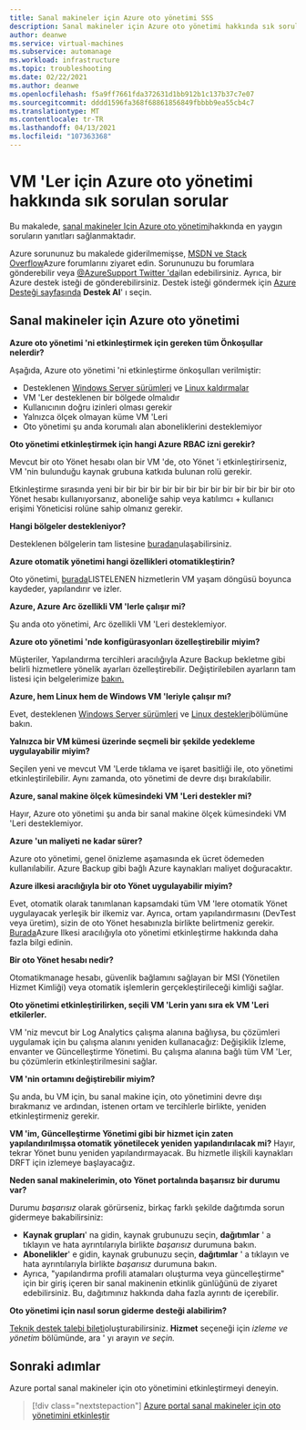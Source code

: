 ```yaml
---
title: Sanal makineler için Azure oto yönetimi SSS
description: Sanal makineler için Azure oto yönetimi hakkında sık sorulan soruların yanıtları.
author: deanwe
ms.service: virtual-machines
ms.subservice: automanage
ms.workload: infrastructure
ms.topic: troubleshooting
ms.date: 02/22/2021
ms.author: deanwe
ms.openlocfilehash: f5a9ff7661fda372631d1bb912b1c137b37c7e07
ms.sourcegitcommit: dddd1596fa368f68861856849fbbbb9ea55cb4c7
ms.translationtype: MT
ms.contentlocale: tr-TR
ms.lasthandoff: 04/13/2021
ms.locfileid: "107363368"
---
```

# <a name="frequently-asked-questions-for-azure-automanage-for-vms"></a>VM 'Ler için Azure oto yönetimi hakkında sık sorulan sorular

Bu makalede, [sanal makineler Için Azure oto yönetimi](automanage-virtual-machines.md)hakkında en yaygın soruların yanıtları sağlanmaktadır.

Azure sorununuz bu makalede giderilmemişse, [MSDN ve Stack Overflow](https://azure.microsoft.com/support/forums/)Azure forumlarını ziyaret edin. Sorununuzu bu forumlara gönderebilir veya [ @AzureSupport Twitter 'da](https://twitter.com/AzureSupport)ilan edebilirsiniz. Ayrıca, bir Azure destek isteği de gönderebilirsiniz. Destek isteği göndermek için [Azure Desteği sayfasında](https://azure.microsoft.com/support/options/) **Destek Al**' ı seçin.


## <a name="azure-automanage-for-virtual-machines"></a>Sanal makineler için Azure oto yönetimi

**Azure oto yönetimi 'ni etkinleştirmek için gereken tüm Önkoşullar nelerdir?**

Aşağıda, Azure oto yönetimi 'ni etkinleştirme önkoşulları verilmiştir:
- Desteklenen [Windows Server sürümleri](automanage-windows-server.md#supported-windows-server-versions) ve [Linux kaldırmalar](automanage-linux.md#supported-linux-distributions-and-versions)
- VM 'Ler desteklenen bir bölgede olmalıdır
- Kullanıcının doğru izinleri olması gerekir
- Yalnızca ölçek olmayan küme VM 'Leri
- Oto yönetimi şu anda korumalı alan aboneliklerini desteklemiyor

**Oto yönetimi etkinleştirmek için hangi Azure RBAC izni gerekir?**

Mevcut bir oto Yönet hesabı olan bir VM 'de, oto Yönet 'i etkinleştirirseniz, VM 'nin bulunduğu kaynak grubuna katkıda bulunan rolü gerekir.

Etkinleştirme sırasında yeni bir bir bir bir bir bir bir bir bir bir bir bir bir bir oto Yönet hesabı kullanıyorsanız, aboneliğe sahip veya katılımcı + kullanıcı erişimi Yöneticisi rolüne sahip olmanız gerekir.


**Hangi bölgeler destekleniyor?**

Desteklenen bölgelerin tam listesine [buradan](./automanage-virtual-machines.md#supported-regions)ulaşabilirsiniz.


**Azure otomatik yönetimi hangi özellikleri otomatikleştirin?**

Oto yönetimi, [burada](automanage-virtual-machines.md)LISTELENEN hizmetlerin VM yaşam döngüsü boyunca kaydeder, yapılandırır ve izler.

**Azure, Azure Arc özellikli VM 'lerle çalışır mi?**

Şu anda oto yönetimi, Arc özellikli VM 'Leri desteklemiyor.

**Azure oto yönetimi 'nde konfigürasyonları özelleştirebilir miyim?**

Müşteriler, Yapılandırma tercihleri aracılığıyla Azure Backup bekletme gibi belirli hizmetlere yönelik ayarları özelleştirebilir. Değiştirilebilen ayarların tam listesi için belgelerimize [bakın.](automanage-virtual-machines.md#customizing-an-environment-using-preferences)


**Azure, hem Linux hem de Windows VM 'leriyle çalışır mı?**

Evet, desteklenen [Windows Server sürümleri](automanage-windows-server.md#supported-windows-server-versions) ve [Linux destekleri](automanage-linux.md#supported-linux-distributions-and-versions)bölümüne bakın.


**Yalnızca bir VM kümesi üzerinde seçmeli bir şekilde yedekleme uygulayabilir miyim?**

Seçilen yeni ve mevcut VM 'Lerde tıklama ve işaret basitliği ile, oto yönetimi etkinleştirilebilir. Aynı zamanda, oto yönetimi de devre dışı bırakılabilir.


**Azure, sanal makine ölçek kümesindeki VM 'Leri destekler mi?**

Hayır, Azure oto yönetimi şu anda bir sanal makine ölçek kümesindeki VM 'Leri desteklemiyor.


**Azure 'un maliyeti ne kadar sürer?**

Azure oto yönetimi, genel önizleme aşamasında ek ücret ödemeden kullanılabilir. Azure Backup gibi bağlı Azure kaynakları maliyet doğuracaktır.


**Azure ilkesi aracılığıyla bir oto Yönet uygulayabilir miyim?**

Evet, otomatik olarak tanımlanan kapsamdaki tüm VM 'lere otomatik Yönet uygulayacak yerleşik bir ilkemiz var. Ayrıca, ortam yapılandırmasını (DevTest veya üretim), sizin de oto Yönet hesabınızla birlikte belirtmeniz gerekir. [Burada](virtual-machines-policy-enable.md)Azure Ilkesi aracılığıyla oto yönetimi etkinleştirme hakkında daha fazla bilgi edinin.


**Bir oto Yönet hesabı nedir?**

Otomatikmanage hesabı, güvenlik bağlamını sağlayan bir MSI (Yönetilen Hizmet Kimliği) veya otomatik işlemlerin gerçekleştirileceği kimliği sağlar.


**Oto yönetimi etkinleştirilirken, seçili VM 'Lerin yanı sıra ek VM 'Leri etkilerler.**

VM 'niz mevcut bir Log Analytics çalışma alanına bağlıysa, bu çözümleri uygulamak için bu çalışma alanını yeniden kullanacağız: Değişiklik İzleme, envanter ve Güncelleştirme Yönetimi. Bu çalışma alanına bağlı tüm VM 'Ler, bu çözümlerin etkinleştirilmesini sağlar.


**VM 'nin ortamını değiştirebilir miyim?**

Şu anda, bu VM için, bu sanal makine için, oto yönetimini devre dışı bırakmanız ve ardından, istenen ortam ve tercihlerle birlikte, yeniden etkinleştirmeniz gerekir.


**VM 'im, Güncelleştirme Yönetimi gibi bir hizmet için zaten yapılandırılmışsa otomatik yönetilecek yeniden yapılandırılacak mi?**
Hayır, tekrar Yönet bunu yeniden yapılandırmayacak. Bu hizmetle ilişkili kaynakları DRFT için izlemeye başlayacağız.


**Neden sanal makinelerimin, oto Yönet portalında başarısız bir durumu var?**

Durumu *başarısız* olarak görürseniz, birkaç farklı şekilde dağıtımda sorun gidermeye bakabilirsiniz:
* **Kaynak grupları**' na gidin, kaynak grubunuzu seçin, **dağıtımlar** ' a tıklayın ve hata ayrıntılarıyla birlikte *başarısız* durumuna bakın.
* **Abonelikler**' e gidin, kaynak grubunuzu seçin, **dağıtımlar** ' a tıklayın ve hata ayrıntılarıyla birlikte *başarısız* durumuna bakın.
* Ayrıca, "yapılandırma profili atamaları oluşturma veya güncelleştirme" için bir giriş içeren bir sanal makinenin etkinlik günlüğünü de ziyaret edebilirsiniz. Bu, dağıtımınız hakkında daha fazla ayrıntı de içerebilir.

**Oto yönetimi için nasıl sorun giderme desteği alabilirim?**

[Teknik destek talebi bileti](https://ms.portal.azure.com/#blade/Microsoft_Azure_Support/HelpAndSupportBlade/newsupportrequest)oluşturabilirsiniz. **Hizmet** seçeneği için *izleme ve yönetim* bölümünde, ara ' yı arayın *ve seçin.*


## <a name="next-steps"></a>Sonraki adımlar

Azure portal sanal makineler için oto yönetimini etkinleştirmeyi deneyin.

> [!div class="nextstepaction"]
> [Azure portal sanal makineler için oto yönetimini etkinleştir](quick-create-virtual-machines-portal.md)